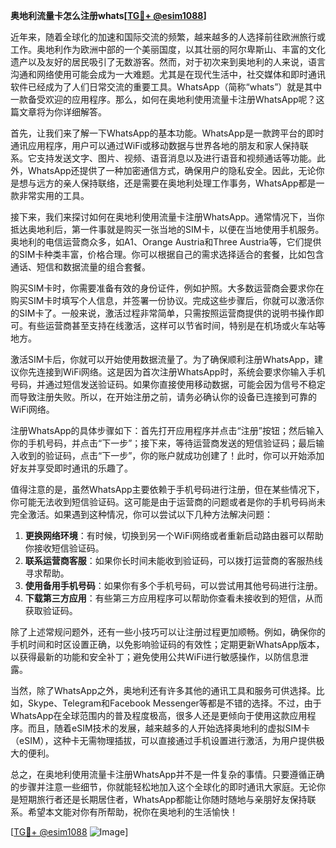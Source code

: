 **奥地利流量卡怎么注册whats[[TG💪+ @esim1088](https://t.me/s/esim1088)]**

近年来，随着全球化的加速和国际交流的频繁，越来越多的人选择前往欧洲旅行或工作。奥地利作为欧洲中部的一个美丽国度，以其壮丽的阿尔卑斯山、丰富的文化遗产以及友好的居民吸引了无数游客。然而，对于初次来到奥地利的人来说，语言沟通和网络使用可能会成为一大难题。尤其是在现代生活中，社交媒体和即时通讯软件已经成为了人们日常交流的重要工具。WhatsApp（简称“whats”）就是其中一款备受欢迎的应用程序。那么，如何在奥地利使用流量卡注册WhatsApp呢？这篇文章将为你详细解答。

首先，让我们来了解一下WhatsApp的基本功能。WhatsApp是一款跨平台的即时通讯应用程序，用户可以通过WiFi或移动数据与世界各地的朋友和家人保持联系。它支持发送文字、图片、视频、语音消息以及进行语音和视频通话等功能。此外，WhatsApp还提供了一种加密通信方式，确保用户的隐私安全。因此，无论你是想与远方的亲人保持联络，还是需要在奥地利处理工作事务，WhatsApp都是一款非常实用的工具。

接下来，我们来探讨如何在奥地利使用流量卡注册WhatsApp。通常情况下，当你抵达奥地利后，第一件事就是购买一张当地的SIM卡，以便在当地使用手机服务。奥地利的电信运营商众多，如A1、Orange Austria和Three Austria等，它们提供的SIM卡种类丰富，价格合理。你可以根据自己的需求选择适合的套餐，比如包含通话、短信和数据流量的组合套餐。

购买SIM卡时，你需要准备有效的身份证件，例如护照。大多数运营商会要求你在购买SIM卡时填写个人信息，并签署一份协议。完成这些步骤后，你就可以激活你的SIM卡了。一般来说，激活过程非常简单，只需按照运营商提供的说明书操作即可。有些运营商甚至支持在线激活，这样可以节省时间，特别是在机场或火车站等地方。

激活SIM卡后，你就可以开始使用数据流量了。为了确保顺利注册WhatsApp，建议你先连接到WiFi网络。这是因为首次注册WhatsApp时，系统会要求你输入手机号码，并通过短信发送验证码。如果你直接使用移动数据，可能会因为信号不稳定而导致注册失败。所以，在开始注册之前，请务必确认你的设备已连接到可靠的WiFi网络。

注册WhatsApp的具体步骤如下：首先打开应用程序并点击“注册”按钮；然后输入你的手机号码，并点击“下一步”；接下来，等待运营商发送的短信验证码；最后输入收到的验证码，点击“下一步”，你的账户就成功创建了！此时，你可以开始添加好友并享受即时通讯的乐趣了。

值得注意的是，虽然WhatsApp主要依赖于手机号码进行注册，但在某些情况下，你可能无法收到短信验证码。这可能是由于运营商的问题或者是你的手机号码尚未完全激活。如果遇到这种情况，你可以尝试以下几种方法解决问题：

1. **更换网络环境**：有时候，切换到另一个WiFi网络或者重新启动路由器可以帮助你接收短信验证码。
2. **联系运营商客服**：如果你长时间未能收到验证码，可以拨打运营商的客服热线寻求帮助。
3. **使用备用手机号码**：如果你有多个手机号码，可以尝试用其他号码进行注册。
4. **下载第三方应用**：有些第三方应用程序可以帮助你查看未接收到的短信，从而获取验证码。

除了上述常规问题外，还有一些小技巧可以让注册过程更加顺畅。例如，确保你的手机时间和时区设置正确，以免影响验证码的有效性；定期更新WhatsApp版本，以获得最新的功能和安全补丁；避免使用公共WiFi进行敏感操作，以防信息泄露。

当然，除了WhatsApp之外，奥地利还有许多其他的通讯工具和服务可供选择。比如，Skype、Telegram和Facebook Messenger等都是不错的选择。不过，由于WhatsApp在全球范围内的普及程度极高，很多人还是更倾向于使用这款应用程序。而且，随着eSIM技术的发展，越来越多的人开始选择奥地利的虚拟SIM卡（eSIM），这种卡无需物理插拔，可以直接通过手机设置进行激活，为用户提供极大的便利。

总之，在奥地利使用流量卡注册WhatsApp并不是一件复杂的事情。只要遵循正确的步骤并注意一些细节，你就能轻松地加入这个全球化的即时通讯大家庭。无论你是短期旅行者还是长期居住者，WhatsApp都能让你随时随地与亲朋好友保持联系。希望本文能对你有所帮助，祝你在奥地利的生活愉快！

[[TG💪+ @esim1088](https://t.me/s/esim1088) ![Image](https://i.postimg.cc/4NQfJmqS/Snipaste-2025-05-13-00-14-12.png)]